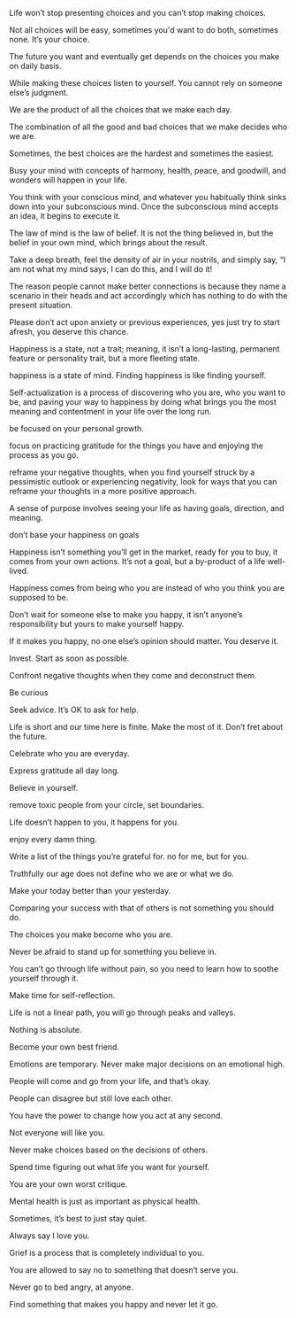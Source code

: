 Life won’t stop presenting choices and you can’t stop making choices.

Not all choices will be easy, sometimes you'd want to do both, sometimes none. It’s your choice.

The future you want and eventually get depends on the choices you make on daily basis.

While making these choices listen to yourself. You cannot rely on someone else’s judgment.

We are the product of all the choices that we make each day.

The combination of all the good and bad choices that we make decides who we are.

Sometimes, the best choices are the hardest and sometimes the easiest.

Busy your mind with concepts of harmony, health, peace, and goodwill, and wonders will happen in your life.

You think with your conscious mind, and whatever you habitually think sinks down into your subconscious mind. Once the subconscious mind accepts an idea, it begins to execute it.

The law of mind is the law of belief. It is not the thing believed in, but the belief in your own mind, which brings about the result.

Take a deep breath, feel the density of air in your nostrils, and simply say, “I am not what my mind says, I can do this, and I will do it!

The reason people cannot make better connections is because they name a scenario in their heads and act accordingly which has nothing to do with the present situation.

Please don’t act upon anxiety or previous experiences, yes just try to start afresh, you deserve this chance.

Happiness is a state, not a trait; meaning, it isn’t a long-lasting, permanent feature or personality trait, but a more fleeting state.

happiness is a state of mind. Finding happiness is like finding yourself.

Self-actualization is a process of discovering who you are, who you want to be, and paving your way to happiness by doing what brings you the most meaning and contentment in your life over the long run.

be focused on your personal growth.

focus on practicing gratitude for the things you have and enjoying the process as you go.

reframe your negative thoughts, when you find yourself struck by a pessimistic outlook or experiencing negativity, look for ways that you can reframe your thoughts in a more positive approach.

A sense of purpose involves seeing your life as having goals, direction, and meaning.

don’t base your happiness on goals

Happiness isn’t something you’ll get in the market, ready for you to buy, it comes from your own actions. It’s not a goal, but a by-product of a life well-lived.

Happiness comes from being who you are instead of who you think you are supposed to be.

Don’t wait for someone else to make you happy, it isn’t anyone’s responsibility but yours to make yourself happy.

If it makes you happy, no one else’s opinion should matter. You deserve it.

Invest. Start as soon as possible.

Confront negative thoughts when they come and deconstruct them.

Be curious

Seek advice. It’s OK to ask for help.

Life is short and our time here is finite. Make the most of it. Don’t fret about the future.

Celebrate who you are everyday.

Express gratitude all day long.

Believe in yourself.

remove toxic people from your circle, set boundaries.

Life doesn’t happen to you, it happens for you.

enjoy every damn thing.

Write a list of the things you’re grateful for. no for me, but for you.

Truthfully our age does not define who we are or what we do.

Make your today better than your yesterday.

Comparing your success with that of others is not something you should do.

The choices you make become who you are.

Never be afraid to stand up for something you believe in.

You can’t go through life without pain, so you need to learn how to soothe yourself through it.

Make time for self-reflection.

Life is not a linear path, you will go through peaks and valleys.

Nothing is absolute.

Become your own best friend.

Emotions are temporary. Never make major decisions on an emotional high.

People will come and go from your life, and that’s okay.

People can disagree but still love each other.

You have the power to change how you act at any second.

Not everyone will like you.

Never make choices based on the decisions of others.

Spend time figuring out what life you want for yourself.

You are your own worst critique.

Mental health is just as important as physical health.

Sometimes, it’s best to just stay quiet.

Always say I love you.

Grief is a process that is completely individual to you.

You are allowed to say no to something that doesn’t serve you.

Never go to bed angry, at anyone.

Find something that makes you happy and never let it go.